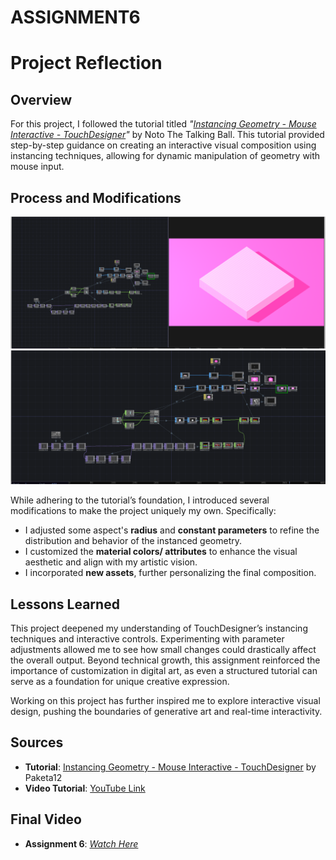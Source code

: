 # ASSIGNMENT6
# Project Reflection

## Overview
For this project, I followed the tutorial titled *"[Instancing Geometry - Mouse Interactive - TouchDesigner](https://derivative.ca/community-post/tutorial/instancing-geometry-mouse-interactive-touchdesigner)"* by Noto The Talking Ball. This tutorial provided step-by-step guidance on creating an interactive visual composition using instancing techniques, allowing for dynamic manipulation of geometry with mouse input.

## Process and Modifications
![Screenshot 1](./A6.1.png)  
![Screenshot 2](./A6.2.png)  

While adhering to the tutorial’s foundation, I introduced several modifications to make the project uniquely my own. Specifically:  
- I adjusted some aspect's **radius** and **constant parameters** to refine the distribution and behavior of the instanced geometry.  
- I customized the **material colors/ attributes** to enhance the visual aesthetic and align with my artistic vision.  
- I incorporated **new assets**, further personalizing the final composition.  

## Lessons Learned
This project deepened my understanding of TouchDesigner’s instancing techniques and interactive controls. Experimenting with parameter adjustments allowed me to see how small changes could drastically affect the overall output. Beyond technical growth, this assignment reinforced the importance of customization in digital art, as even a structured tutorial can serve as a foundation for unique creative expression.

Working on this project has further inspired me to explore interactive visual design, pushing the boundaries of generative art and real-time interactivity.

## Sources
- **Tutorial**: [Instancing Geometry - Mouse Interactive - TouchDesigner](https://derivative.ca/community-post/tutorial/instancing-geometry-mouse-interactive-touchdesigner) by Paketa12  
- **Video Tutorial**: [YouTube Link](https://www.youtube.com/watch?v=SJZIMGg-thY)  

## Final Video
- **Assignment 6**: *[Watch Here](https://www.youtube.com/watch?v=s-_xYhPwmxI)*  
